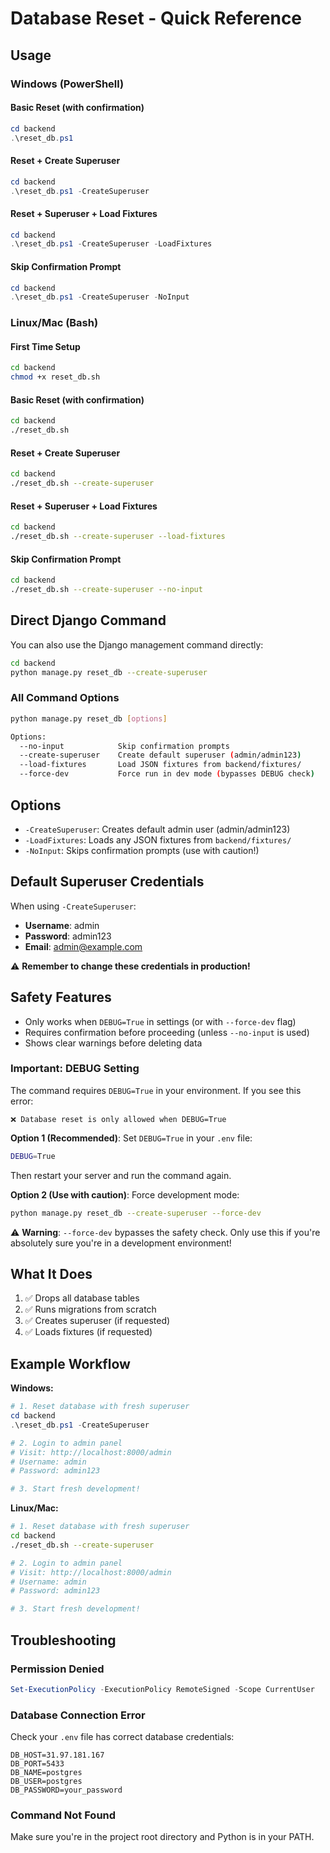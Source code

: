 # Database Reset - Quick Reference

## Usage

### Windows (PowerShell)

#### Basic Reset (with confirmation)

```powershell
cd backend
.\reset_db.ps1
```

#### Reset + Create Superuser

```powershell
cd backend
.\reset_db.ps1 -CreateSuperuser
```

#### Reset + Superuser + Load Fixtures

```powershell
cd backend
.\reset_db.ps1 -CreateSuperuser -LoadFixtures
```

#### Skip Confirmation Prompt

```powershell
cd backend
.\reset_db.ps1 -CreateSuperuser -NoInput
```

### Linux/Mac (Bash)

#### First Time Setup

```bash
cd backend
chmod +x reset_db.sh
```

#### Basic Reset (with confirmation)

```bash
cd backend
./reset_db.sh
```

#### Reset + Create Superuser

```bash
cd backend
./reset_db.sh --create-superuser
```

#### Reset + Superuser + Load Fixtures

```bash
cd backend
./reset_db.sh --create-superuser --load-fixtures
```

#### Skip Confirmation Prompt

```bash
cd backend
./reset_db.sh --create-superuser --no-input
```

## Direct Django Command

You can also use the Django management command directly:

```bash
cd backend
python manage.py reset_db --create-superuser
```

### All Command Options

```bash
python manage.py reset_db [options]

Options:
  --no-input            Skip confirmation prompts
  --create-superuser    Create default superuser (admin/admin123)
  --load-fixtures       Load JSON fixtures from backend/fixtures/
  --force-dev           Force run in dev mode (bypasses DEBUG check)
```

## Options

- `-CreateSuperuser`: Creates default admin user (admin/admin123)
- `-LoadFixtures`: Loads any JSON fixtures from `backend/fixtures/`
- `-NoInput`: Skips confirmation prompts (use with caution!)

## Default Superuser Credentials

When using `-CreateSuperuser`:

- **Username**: admin
- **Password**: admin123
- **Email**: admin@example.com

⚠️ **Remember to change these credentials in production!**

## Safety Features

- Only works when `DEBUG=True` in settings (or with `--force-dev` flag)
- Requires confirmation before proceeding (unless `--no-input` is used)
- Shows clear warnings before deleting data

### Important: DEBUG Setting

The command requires `DEBUG=True` in your environment. If you see this error:

```
❌ Database reset is only allowed when DEBUG=True
```

**Option 1 (Recommended)**: Set `DEBUG=True` in your `.env` file:

```bash
DEBUG=True
```

Then restart your server and run the command again.

**Option 2 (Use with caution)**: Force development mode:

```bash
python manage.py reset_db --create-superuser --force-dev
```

⚠️ **Warning**: `--force-dev` bypasses the safety check. Only use this if you're absolutely sure you're in a development environment!

## What It Does

1. ✅ Drops all database tables
2. ✅ Runs migrations from scratch
3. ✅ Creates superuser (if requested)
4. ✅ Loads fixtures (if requested)

## Example Workflow

**Windows:**

```powershell
# 1. Reset database with fresh superuser
cd backend
.\reset_db.ps1 -CreateSuperuser

# 2. Login to admin panel
# Visit: http://localhost:8000/admin
# Username: admin
# Password: admin123

# 3. Start fresh development!
```

**Linux/Mac:**

```bash
# 1. Reset database with fresh superuser
cd backend
./reset_db.sh --create-superuser

# 2. Login to admin panel
# Visit: http://localhost:8000/admin
# Username: admin
# Password: admin123

# 3. Start fresh development!
```

## Troubleshooting

### Permission Denied

```powershell
Set-ExecutionPolicy -ExecutionPolicy RemoteSigned -Scope CurrentUser
```

### Database Connection Error

Check your `.env` file has correct database credentials:

```
DB_HOST=31.97.181.167
DB_PORT=5433
DB_NAME=postgres
DB_USER=postgres
DB_PASSWORD=your_password
```

### Command Not Found

Make sure you're in the project root directory and Python is in your PATH.
